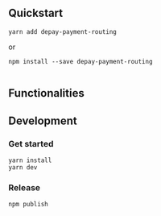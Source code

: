 ## Quickstart

```
yarn add depay-payment-routing
```

or 

```
npm install --save depay-payment-routing
```

```javascript
```

## Functionalities

###

## Development

### Get started

```
yarn install
yarn dev
```

### Release

```
npm publish
```
